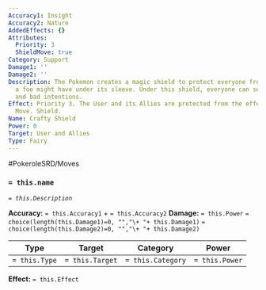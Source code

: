 ```yaml
---
Accuracy1: Insight
Accuracy2: Nature
AddedEffects: {}
Attributes:
  Priority: 3
  ShieldMove: true
Category: Support
Damage1: ''
Damage2: ''
Description: The Pokemon creates a magic shield to protect everyone from the bad tricks
  a foe might have under its sleeve. Under this shield, everyone can see dishonesty
  and bad intentions.
Effect: Priority 3. The User and its Allies are protected from the effects of a Support
  Move. Shield.
Name: Crafty Shield
Power: 0
Target: User and Allies
Type: Fairy
---
```


#PokeroleSRD/Moves

### `= this.name` 
*`= this.Description`*

**Accuracy:** `= this.Accuracy1` + `= this.Accuracy2`
**Damage:** `= this.Power` `= choice(length(this.Damage1)=0, "","\+ "+ this.Damage1)` `= choice(length(this.Damage2)=0, "","\+ "+ this.Damage2)`

| Type          | Target          | Category          | Power          |
| ------------- | --------------- | ----------------  | -------------- |
| `= this.Type` | `= this.Target` | `= this.Category` | `= this.Power` | 

**Effect:** `= this.Effect`